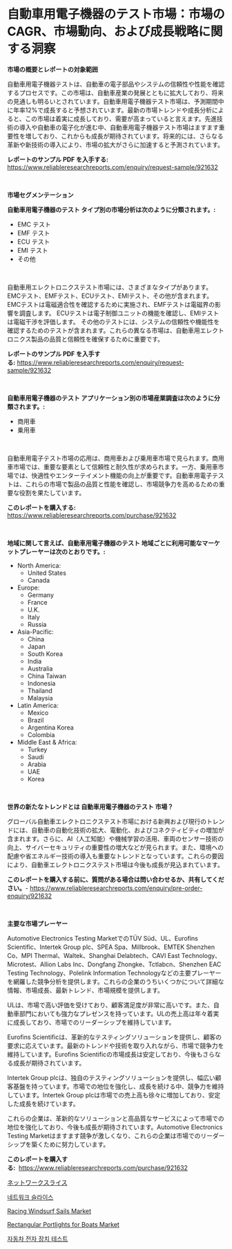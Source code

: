 <p><h1>自動車用電子機器のテスト市場：市場のCAGR、市場動向、および成長戦略に関する洞察</h1></p><p><strong>市場の概要とレポートの対象範囲</strong></p>
<p><p>自動車用電子機器テストは、自動車の電子部品やシステムの信頼性や性能を確認するプロセスです。この市場は、自動車産業の発展とともに拡大しており、将来の見通しも明るいとされています。自動車用電子機器テスト市場は、予測期間中に年率12%で成長すると予想されています。最新の市場トレンドや成長分析によると、この市場は着実に成長しており、需要が高まっていると言えます。先進技術の導入や自動車の電子化が進む中、自動車用電子機器テスト市場はますます重要性を増しており、これからも成長が期待されています。将来的には、さらなる革新や新技術の導入により、市場の拡大がさらに加速すると予測されています。</p></p>
<p><strong>レポートのサンプル PDF を入手する:</strong> <a href="https://www.reliableresearchreports.com/enquiry/request-sample/921632">https://www.reliableresearchreports.com/enquiry/request-sample/921632</a></p>
<p>&nbsp;</p>
<p><strong>市場セグメンテーション</strong></p>
<p><strong>自動車用電子機器のテスト タイプ別の市場分析は次のように分類されます。:</strong></p>
<p><ul><li>EMC テスト</li><li>EMF テスト</li><li>ECU テスト</li><li>EMI テスト</li><li>その他</li></ul></p>
<p>&nbsp;</p>
<p><p>自動車用エレクトロニクステスト市場には、さまざまなタイプがあります。 EMCテスト、EMFテスト、ECUテスト、EMIテスト、その他が含まれます。 EMCテストは電磁適合性を確認するために実施され、EMFテストは電磁界の影響を調査します。 ECUテストは電子制御ユニットの機能を確認し、EMIテストは電磁干渉を評価します。 その他のテストには、システムの信頼性や機能性を確認するためのテストが含まれます。これらの異なる市場は、自動車用エレクトロニクス製品の品質と信頼性を確保するために重要です。</p></p>
<p><strong>レポートのサンプル PDF を入手する:</strong>&nbsp;<a href="https://www.reliableresearchreports.com/enquiry/request-sample/921632">https://www.reliableresearchreports.com/enquiry/request-sample/921632</a></p>
<p>&nbsp;</p>
<p><strong> 自動車用電子機器のテスト アプリケーション別の市場産業調査は次のように分類されます。:</strong></p>
<p><ul><li>商用車</li><li>乗用車</li></ul></p>
<p>&nbsp;</p>
<p><p>自動車用電子テスト市場の応用は、商用車および乗用車市場で見られます。商用車市場では、重要な要素として信頼性と耐久性が求められます。一方、乗用車市場では、快適性やエンターテイメント機能の向上が重要です。自動車用電子テストは、これらの市場で製品の品質と性能を確認し、市場競争力を高めるための重要な役割を果たしています。</p></p>
<p><strong>このレポートを購入する:</strong>&nbsp; <a href="https://www.reliableresearchreports.com/purchase/921632">https://www.reliableresearchreports.com/purchase/921632</a></p>
<p>&nbsp;</p>
<p><strong>地域に関して言えば、自動車用電子機器のテスト 地域ごとに利用可能なマーケットプレーヤーは次のとおりです。:</strong></p>
<p><ul>
    <li>
        North America:
        <ul>
            <li>United States</li>
            <li>Canada</li>
        </ul>
    </li>
    <li>
        Europe:
        <ul>
            <li>Germany</li>
            <li>France</li>
            <li>U.K.</li>
            <li>Italy</li>
            <li>Russia</li>
        </ul>
    </li>
    <li>
        Asia-Pacific:
        <ul>
            <li>China</li>
            <li>Japan</li>
            <li>South Korea</li>
            <li>India</li>
            <li>Australia</li>
            <li>China Taiwan</li>
            <li>Indonesia</li>
            <li>Thailand</li>
            <li>Malaysia</li>
        </ul>
    </li>
    <li>
        Latin America:
        <ul>
            <li>Mexico</li>
            <li>Brazil</li>
            <li>Argentina Korea</li>
            <li>Colombia</li>
        </ul>
    </li>
    <li>
        Middle East & Africa:
        <ul>
            <li>Turkey</li>
            <li>Saudi</li>
            <li>Arabia</li>
            <li>UAE</li>
            <li>Korea</li>
        </ul>
    </li>
    </ul></p>
<p>&nbsp;</p>
<p><strong>世界の新たなトレンドとは 自動車用電子機器のテスト 市場？</strong></p>
<p><p>グローバル自動車エレクトロニクステスト市場における新興および現行のトレンドには、自動車の自動化技術の拡大、電動化、およびコネクティビティの増加が含まれます。さらに、AI（人工知能）や機械学習の活用、車両のセンサー技術の向上、サイバーセキュリティの重要性の増大などが見られます。また、環境への配慮や省エネルギー技術の導入も重要なトレンドとなっています。これらの要因により、自動車エレクトロニクステスト市場は今後も成長が見込まれています。</p></p>
<p><strong>このレポートを購入する前に、質問がある場合は問い合わせるか、共有してください。</strong>- <a href="https://www.reliableresearchreports.com/enquiry/pre-order-enquiry/921632">https://www.reliableresearchreports.com/enquiry/pre-order-enquiry/921632</a></p>
<p>&nbsp;</p>
<p><strong>主要な市場プレーヤー</strong></p>
<p><p>Automotive Electronics Testing MarketでのTÜV Süd、UL、Eurofins Scientific、Intertek Group plc、SPEA Spa、Millbrook、EMTEK Shenzhen Co、MPI Thermal、Waltek、Shanghai Delabtech、CAVI East Technology、Microtest、Allion Labs Inc、Dongfang Zhongke、Tctlabcn、Shenzhen EAC Testing Technology、Polelink Information Technologyなどの主要プレーヤーを網羅した競争分析を提供します。これらの企業のうちいくつかについて詳細な情報、市場成長、最新トレンド、市場規模を提供します。</p><p>ULは、市場で高い評価を受けており、顧客満足度が非常に高いです。また、自動車部門においても強力なプレゼンスを持っています。ULの売上高は年々着実に成長しており、市場でのリーダーシップを維持しています。</p><p>Eurofins Scientificは、革新的なテスティングソリューションを提供し、顧客の要求に応えています。最新のトレンドや技術を取り入れながら、市場で競争力を維持しています。Eurofins Scientificの市場成長は安定しており、今後もさらなる成長が期待されています。</p><p>Intertek Group plcは、独自のテスティングソリューションを提供し、幅広い顧客基盤を持っています。市場での地位を強化し、成長を続ける中、競争力を維持しています。Intertek Group plcは市場での売上高も徐々に増加しており、安定した成長を続けています。</p><p>これらの企業は、革新的なソリューションと高品質なサービスによって市場での地位を強化しており、今後も成長が期待されています。Automotive Electronics Testing Marketはますます競争が激しくなり、これらの企業は市場でのリーダーシップを築くために努力しています。</p></p>
<p><strong>このレポートを購入する:</strong>&nbsp;&nbsp;<a href="https://www.reliableresearchreports.com/purchase/921632">https://www.reliableresearchreports.com/purchase/921632</a></p>
<p><p><a href="https://github.com/lababdou/Market-Research-Report-List-2/blob/main/2439580182258.md">ネットワークスライス</a></p><p><a href="https://github.com/laholand/Market-Research-Report-List-2/blob/main/7230417182253.md">네트워크 슬라이스</a></p><p><a href="https://issuu.com/reportprime-2/docs/racing-windsurf-sails-market-size-2030.pptx">Racing Windsurf Sails Market</a></p><p><a href="https://issuu.com/reportprime-2/docs/rectangular-portlights-for-boats-market-size-2030.">Rectangular Portlights for Boats Market</a></p><p><a href="https://github.com/sougarounis/Market-Research-Report-List-2/blob/main/3189801182254.md">자동차 전자 장치 테스트</a></p></p>